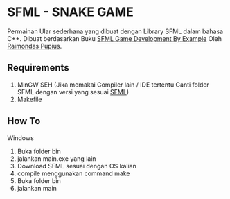# SFML - SNAKE GAME

Permainan Ular sederhana yang dibuat dengan Library SFML dalam bahasa C++. Dibuat berdasarkan Buku [SFML Game Development By Example](https://www.amazon.com/SFML-Development-Example-Raimondas-Pupius/dp/1785287346) Oleh [Raimondas Pupius](https://www.amazon.com/s?i=stripbooks&rh=p_27%3ARaimondas+Pupius&s=relevancerank&text=Raimondas+Pupius&ref=dp_byline_sr_book_1).

## Requirements

1. MinGW SEH (Jika memakai Compiler lain / IDE tertentu Ganti folder SFML dengan versi yang sesuai [SFML](https://www.sfml-dev.org/download/sfml/2.5.1/))
2. Makefile

## How To
Windows
1. Buka folder bin
2. jalankan main.exe
yang lain
1. Download SFML sesuai dengan  OS kalian
2. compile menggunakan command make
3. Buka folder bin
2. jalankan main
